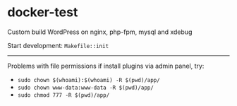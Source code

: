 # docker-test

Custom build WordPress on nginx, php-fpm, mysql and xdebug

Start development: `Makefile::init`

---

Problems with file permissions if install plugins via admin panel, try:

- `sudo chown $(whoami):$(whoami) -R $(pwd)/app/`
- `sudo chown www-data:www-data -R $(pwd)/app/`
- `sudo chmod 777 -R $(pwd)/app/`
